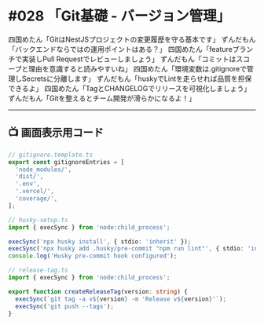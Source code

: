 # #028 「Git基礎 - バージョン管理」

四国めたん「GitはNestJSプロジェクトの変更履歴を守る基本です」
ずんだもん「バックエンドならではの運用ポイントはある？」
四国めたん「featureブランチで実装しPull Requestでレビューしましょう」
ずんだもん「コミットはスコープと理由を意識すると読みやすいね」
四国めたん「環境変数は.gitignoreで管理しSecretsに分離します」
ずんだもん「huskyでLintを走らせれば品質を担保できるよ」
四国めたん「TagとCHANGELOGでリリースを可視化しましょう」
ずんだもん「Gitを整えるとチーム開発が滑らかになるよ！」

---

## 📺 画面表示用コード

```typescript
// gitignore.template.ts
export const gitignoreEntries = [
  'node_modules/',
  'dist/',
  '.env',
  '.vercel/',
  'coverage/',
];

// husky-setup.ts
import { execSync } from 'node:child_process';

execSync('npx husky install', { stdio: 'inherit' });
execSync('npx husky add .husky/pre-commit "npm run lint"', { stdio: 'inherit' });
console.log('Husky pre-commit hook configured');

// release-tag.ts
import { execSync } from 'node:child_process';

export function createReleaseTag(version: string) {
  execSync(`git tag -a v${version} -m 'Release v${version}'`);
  execSync('git push --tags');
}
```
